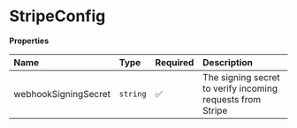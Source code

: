 # StripeConfig

**Properties**

| Name                 | Type     | Required | Description                                                |
| :------------------- | :------- | :------- | :--------------------------------------------------------- |
| webhookSigningSecret | `string` | ✅       | The signing secret to verify incoming requests from Stripe |
